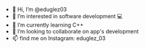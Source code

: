 - 👋 Hi, I’m @eduglez03 
- 👀 I’m interested in software development 💻 
- 🌱 I’m currently learning C++ 
- 💞️ I’m looking to collaborate on app's development 
- 📫 find me on Instagram: eduglez_03

<!---
eduglez03/eduglez03 is a ✨ special ✨ repository because its `README.md` (this file) appears on your GitHub profile.
You can click the Preview link to take a look at your changes.
--->
